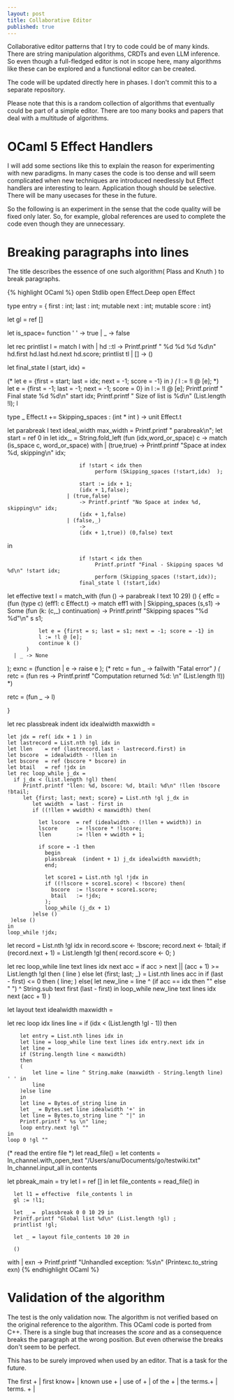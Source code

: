 ```yaml
---
layout: post
title: Collaborative Editor
published: true
---
```


Collaborative editor patterns that I try to code could be of many kinds. There are
string manipulation algorithms, CRDTs and even LLM inference. So even though a full-fledged
editor is not in scope here, many algorithms like these can be explored and a functional
editor can be created.

The code will be updated directly here in phases. I don't commit this to a separate repository.

Please note that this is a random collection of algorithms that eventually could be part of a simple editor.
There are too many books and papers that deal with a multitude of algorithms.

# OCaml 5 Effect Handlers

I will add some sections like this to explain the reason for experimenting with new paradigms. In many cases the code is too dense and will seem complicated when new techniques are introduced needlessly but Effect handlers are interesting to learn. Application though should be selective. There will be many usecases for these in the future.

So the following is an experiment in the sense that the code quality will be fixed only later. So, for example, global references are used to complete the code even though they
are unnecessary.

# Breaking paragraphs into lines

The title describes the essence of one such algorithm( Plass and Knuth ) to break paragraphs.

{% highlight OCaml %}
open Stdlib
open Effect.Deep
open Effect

type entry = {
  first : int;
  last : int;
  mutable next : int;
  mutable score  : int}


let gl = ref []

let is_space= function ' ' -> true | _ -> false

let rec printlist l =
  match l with
  | hd  ::tl ->
  Printf.printf " %d %d %d %d\n" hd.first hd.last hd.next hd.score;
  printlist tl
  | []  -> ()

let final_state l (start, idx) =

  (* let e = {first = start; last = idx; next = -1; score = -1} in *)
  (*  l := !l @ [e]; *)
  let e = {first = -1; last = -1; next = -1; score = 0} in
   l := !l @ [e];
  Printf.printf " Final state %d %d\n" start idx;
  Printf.printf " Size of list is %d\n" (List.length !l);
  l

type _ Effect.t += Skipping_spaces :  (int * int ) -> unit Effect.t

let parabreak l text ideal_width max_width  =
  Printf.printf " parabreak\n";
  let start = ref 0 in
  let idx,_ =
  String.fold_left (fun (idx,word_or_space) c ->
                       match (is_space c, word_or_space)  with
                       | (true,true)
                           ->
                           Printf.printf "Space at index %d, skipping\n" idx;

                           if !start < idx then
                                perform (Skipping_spaces (!start,idx)  );

                           start := idx + 1;
                           (idx + 1,false);
                       | (true,false)
                           -> Printf.printf "No Space at index %d, skipping\n" idx;
                           (idx + 1,false) 
                       | (false,_)
                           ->
                           (idx + 1,true)) (0,false) text
 in

                           if !start < idx then
                                Printf.printf "Final - Skipping spaces %d %d\n" !start idx;
                                perform (Skipping_spaces (!start,idx));
                           final_state l (!start,idx)
let effective text l =
  match_with (fun () -> parabreak l text 10 29)
    ()
  { effc = (fun (type c) (eff1: c Effect.t) ->
      match eff1 with
      | Skipping_spaces (s,s1) -> Some (fun (k: (c,_) continuation) ->
              Printf.printf "Skipping spaces \"%d %d\"\n" s s1;

              let e = {first = s; last = s1; next = -1; score = -1} in
              l := !l @ [e];
              continue k ()
          )
      | _ -> None
  );
  exnc = (function
        | e -> raise e
  );
  (* retc = fun _ -> failwith "Fatal error" *)
  (* retc = (fun res -> Printf.printf "Computation returned %d: \n" (List.length !l)) *)

  retc = (fun _ ->  l)

 }


let rec plassbreak indent  idx idealwidth maxwidth =

    let jdx = ref( idx + 1 ) in
    let lastrecord = List.nth !gl idx in
    let llen    = ref (lastrecord.last - lastrecord.first) in
    let bscore  = idealwidth - !llen in
    let bscore  = ref (bscore * bscore) in
    let btail   = ref !jdx in
    let rec loop_while j_dx =
      if j_dx < (List.length !gl) then(
         Printf.printf "llen: %d, bscore: %d, btail: %d\n" !llen !bscore !btail;
         let {first; last; next; score} = List.nth !gl j_dx in
            let wwidth  = last - first in
            if ((!llen + wwidth) < maxwidth) then(

              let lscore  = ref (idealwidth - (!llen + wwidth)) in
              lscore      := !lscore * !lscore;
              llen        := !llen + wwidth + 1;

              if score = -1 then
                begin
                plassbreak  (indent + 1) j_dx idealwidth maxwidth;
                end;

                let score1 = List.nth !gl !jdx in
                if ((!lscore + score1.score) < !bscore) then(
                  bscore  := !lscore + score1.score;
                  btail   := !jdx;
                );
                loop_while (j_dx + 1)
            )else ()
     )else ()
    in
    loop_while !jdx;
  let record = List.nth !gl idx in
  record.score <- !bscore;
  record.next <- !btail;
  if (record.next + 1) = List.length !gl then(
       record.score <- 0;
  )
  
let rec loop_while line text lines idx next acc =
    if acc > next || (acc + 1) >= List.length !gl then
    (
        line
    )
    else
        let {first; last; _} = List.nth lines acc in
        if (last - first) <= 0 then
        (
            line;
        )
        else(
            let new_line =
                line ^ (if acc == idx then "" else " ") ^
                String.sub text first (last - first)
            in
            loop_while  new_line text lines idx next (acc + 1)
        )


let  layout text idealwidth maxwidth =

 let rec loop idx lines line =
    if (idx < (List.length !gl - 1))  then

        let entry = List.nth lines idx in
        let line = loop_while line text lines idx entry.next idx in
        let line =
        if (String.length line < maxwidth)
        then
        (
            let line = line ^ String.make (maxwidth - String.length line) ' ' in
            line
        )else line
        in
        let line = Bytes.of_string line in
        let _ = Bytes.set line idealwidth '+' in
        let line = Bytes.to_string line ^ "|" in
        Printf.printf " %s \n" line;
        loop entry.next !gl ""
    in
    loop 0 !gl ""

(* read the entire file *)
let read_file() =
  let contents = In_channel.with_open_text "/Users/anu/Documents/go/testwiki.txt" In_channel.input_all in
  contents

let pbreak_main =
  try
      let l = ref [] in
      let file_contents = read_file() in

      let l1 = effective  file_contents l in
      gl := !l1;

      let _ =  plassbreak 0 0 10 29 in
      Printf.printf "Global list %d\n" (List.length !gl) ;
      printlist !gl;

      let _ = layout file_contents 10 20 in

      ()


  with
  | exn -> Printf.printf "Unhandled exception: %s\n" (Printexc.to_string exn)
{% endhighlight OCaml %}

# Validation of the algorithm

The test is the only validation now. The algorithm is not verified based on the original
reference to the algorithm. This OCaml code is ported from C++.
There is a single bug that increases the _score_ and as a consequence breaks the paragraph
at the wrong position. But even otherwise the breaks don't seem to be perfect.

This has to be surely improved when used by an editor. That is a task for the future.

 The first +         | 
 first know+         | 
 known use +         | 
 use of    +         | 
 of the    +         | 
 the terms.+         | 
 terms.    +         | 
